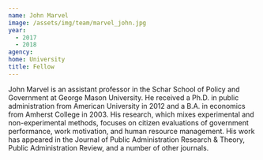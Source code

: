 ```yaml
---
name: John Marvel
image: /assets/img/team/marvel_john.jpg
year: 
  - 2017
  - 2018
agency:  
home: University
title: Fellow
---
```


John Marvel is an assistant professor in the Schar School of Policy and Government at George Mason University.  He received a Ph.D. in public administration from American University in 2012 and a B.A. in economics from Amherst College in 2003.  His research, which mixes experimental and non-experimental methods, focuses on citizen evaluations of government performance, work motivation, and human resource management. His work has appeared in the Journal of Public Administration Research & Theory, Public Administration Review, and a number of other journals.   
